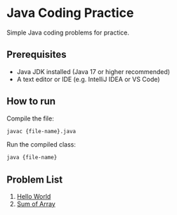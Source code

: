 # Java Coding Practice

Simple Java coding problems for practice.

## Prerequisites

- Java JDK installed (Java 17 or higher recommended)
- A text editor or IDE (e.g. IntelliJ IDEA or VS Code)

## How to run

Compile the file:

```bash
javac {file-name}.java
```

Run the compiled class:

```bash
java {file-name}
```

## Problem List

1. [Hello World](./01-hello-world/)
1. [Sum of Array](./02-sum-array/)
